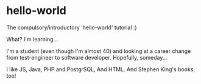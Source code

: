 # hello-world
The compulsory/introductory 'hello-world' tutorial :)

What? I'm learning...

I'm a student (even though I'm almost 40) and looking at a career change from test-engineer to software developer.
Hopefully, someday...

I like JS, Java, PHP and PostgrSQL, And HTML. And Stephen King's books, too!
